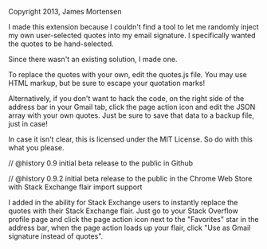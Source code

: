  
  Copyright 2013, James Mortensen
 
  I made this extension because I couldn't find a tool to let me randomly inject my own user-selected
  quotes into my email signature. I specifically wanted the quotes to be hand-selected. 
 
  Since there wasn't an existing solution, I made one.
 
  To replace the quotes with your own, edit the quotes.js file. You may use HTML markup, but be sure
  to escape your quotation marks!

  Alternatively, if you don't want to hack the code, on the right side of the address bar in your
  Gmail tab, click the page action icon and edit the JSON array with your own quotes. Just be sure 
  to save that data to a backup file, just in case!
 
  In case it isn't clear, this is licensed under the MIT License. So do with this what you please.
 
 
// @history        0.9 initial beta release to the public in Github

// @history        0.9.2 initial beta release to the public in the Chrome Web Store with Stack Exchange flair import support

I added in the ability for Stack Exchange users to instantly replace the quotes with their Stack Exchange flair. Just go to 
your Stack Overflow profile page and click the page action icon next to the "Favorites" star in the address bar, when the page
action loads up your flair, click "Use as Gmail signature instead of quotes".
